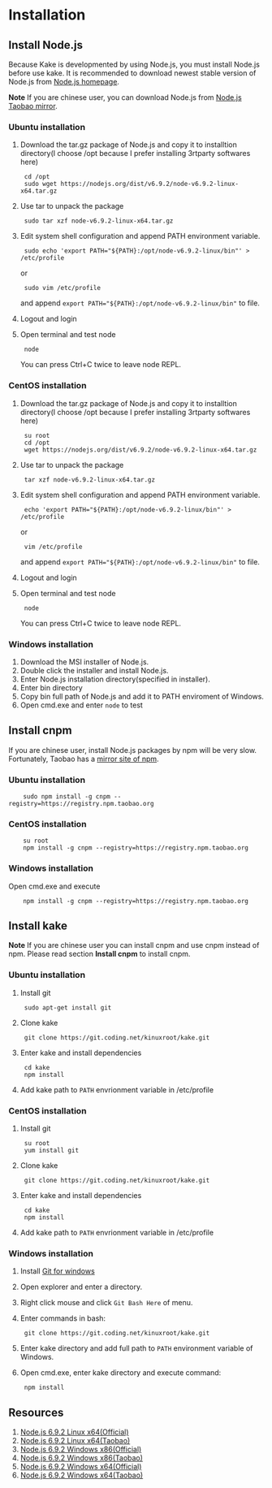 # Installation

## Install Node.js
Because Kake is developmented by using Node.js, you must install Node.js before use kake.
It is recommended to download newest stable version of Node.js from [Node.js homepage](https://nodejs.org/en/).

**Note** If you are chinese user, you can download Node.js from [Node.js Taobao mirror](https://npm.taobao.org/mirrors/node).

### Ubuntu installation
1. Download the tar.gz package of Node.js and copy it to installtion directory(I choose /opt because I prefer installing 3rtparty softwares here)

        cd /opt        
        sudo wget https://nodejs.org/dist/v6.9.2/node-v6.9.2-linux-x64.tar.gz
2. Use tar to unpack the package
   
        sudo tar xzf node-v6.9.2-linux-x64.tar.gz
3. Edit system shell configuration and append PATH environment variable.

        sudo echo 'export PATH="${PATH}:/opt/node-v6.9.2-linux/bin"' > /etc/profile
   or
        
        sudo vim /etc/profile
   and append `export PATH="${PATH}:/opt/node-v6.9.2-linux/bin"` to file.

4. Logout and login
5. Open terminal and test node

        node
   You can press Ctrl+C twice to leave node REPL.
### CentOS installation
1. Download the tar.gz package of Node.js and copy it to installtion directory(I choose /opt because I prefer installing 3rtparty softwares here)

        su root
        cd /opt        
        wget https://nodejs.org/dist/v6.9.2/node-v6.9.2-linux-x64.tar.gz
2. Use tar to unpack the package
   
        tar xzf node-v6.9.2-linux-x64.tar.gz
3. Edit system shell configuration and append PATH environment variable.

        echo 'export PATH="${PATH}:/opt/node-v6.9.2-linux/bin"' > /etc/profile
   or
        
        vim /etc/profile
   and append `export PATH="${PATH}:/opt/node-v6.9.2-linux/bin"` to file.

4. Logout and login
5. Open terminal and test node

        node
   You can press Ctrl+C twice to leave node REPL. 
### Windows installation
1. Download the MSI installer of Node.js.
2. Double click the installer and install Node.js.
3. Enter Node.js installation directory(specified in installer).
4. Enter bin directory
5. Copy bin full path of Node.js and add it to PATH enviroment of Windows.
6. Open cmd.exe and enter `node` to test

## Install cnpm
If you are chinese user, install Node.js packages by npm will be very slow. Fortunately, Taobao has a [mirror site of npm](https://registry.npm.taobao.org/). 

### Ubuntu installation

        sudo npm install -g cnpm --registry=https://registry.npm.taobao.org

### CentOS installation

        su root
        npm install -g cnpm --registry=https://registry.npm.taobao.org

### Windows installation
Open cmd.exe and execute

        npm install -g cnpm --registry=https://registry.npm.taobao.org

## Install kake
**Note** If you are chinese user you can install cnpm and use cnpm instead of npm. Please read section **Install cnpm** to install cnpm.
 
### Ubuntu installation
1. Install git

        sudo apt-get install git
2. Clone kake
        
        git clone https://git.coding.net/kinuxroot/kake.git
3. Enter kake and install dependencies
    
        cd kake
        npm install

4. Add kake path to `PATH` envrionment variable in /etc/profile

### CentOS installation
1. Install git

        su root
        yum install git
2. Clone kake
        
        git clone https://git.coding.net/kinuxroot/kake.git
3. Enter kake and install dependencies
    
        cd kake
        npm install

4. Add kake path to `PATH` envrionment variable in /etc/profile

### Windows installation
1. Install [Git for windows](https://git-for-windows.github.io/)
2. Open explorer and enter a directory.
3. Right click mouse and click `Git Bash Here` of menu.
4. Enter commands in bash:

        git clone https://git.coding.net/kinuxroot/kake.git
5. Enter kake directory and add full path to `PATH` environment variable of Windows.
6. Open cmd.exe, enter kake directory and execute command:

        npm install

## Resources
1. [Node.js 6.9.2 Linux x64(Official)](https://nodejs.org/dist/v6.9.2/node-v6.9.2-linux-x64.tar.gz)
2. [Node.js 6.9.2 Linux x64(Taobao)](https://npm.taobao.org/mirrors/node/latest-v6.x/node-v6.9.2-linux-x64.tar.gz)
3. [Node.js 6.9.2 Windows x86(Official)](https://nodejs.org/dist/v6.9.2/node-v6.9.2-x86.msi)
4. [Node.js 6.9.2 Windows x86(Taobao)](https://npm.taobao.org/mirrors/node/latest-v6.x/node-v6.9.2-x86.msi)
5. [Node.js 6.9.2 Windows x64(Official)](https://nodejs.org/dist/v6.9.2/node-v6.9.2-x64.msi)
6. [Node.js 6.9.2 Windows x64(Taobao)](https://npm.taobao.org/mirrors/node/latest-v6.x/node-v6.9.2-x64.msi)